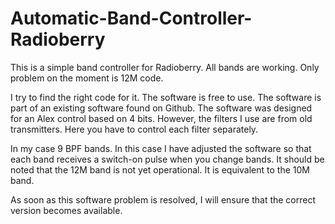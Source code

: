 # Automatic-Band-Controller-Radioberry
This is a simple band controller for Radioberry. 
All bands are working. Only problem on the moment is 12M code. 

I try to find the right code for it. 
The software is free to use. The software is part of an existing software found on Github. The software was designed for an Alex control based on 4 bits. However, the filters I use are from old transmitters. Here you have to control each filter separately. 

In my case 9 BPF bands. In this case I have adjusted the software so that each band receives a switch-on pulse when you change bands. It should be noted that the 12M band is not yet operational. It is equivalent to the 10M band. 

As soon as this software problem is resolved, I will ensure that the correct version becomes available.
